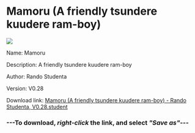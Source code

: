 # Mamoru (A friendly tsundere kuudere ram-boy)

<img src = "https://raw.githubusercontent.com/Arbiter1223/Koukou-Gurashi-Custom-Students/master/Students/Files/Mamoru%20(A%20friendly%20tsundere%20kuudere%20ram-boy).png">

Name: Mamoru

Description: A friendly tsundere kuudere ram-boy

Author: Rando Studenta

Version: V0.28

Download link: <a href="https://raw.githubusercontent.com/Arbiter1223/Koukou-Gurashi-Custom-Students/master/Students/Files/Mamoru%20(A%20friendly%20tsundere%20kuudere%20ram-boy)%20-%20Rando%20Studenta%2C%20V0.28.student">Mamoru (A friendly tsundere kuudere ram-boy) - Rando Studenta, V0.28.student</a>

### ---**To download, _right-click_ the link, and select _"Save as"_**---


